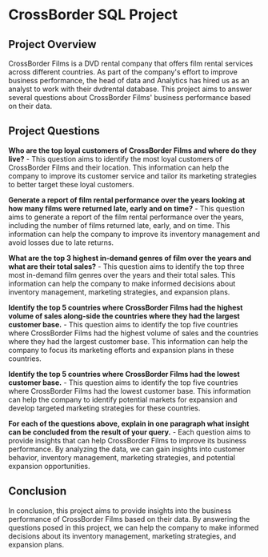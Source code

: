 # CrossBorder SQL Project
## Project Overview
CrossBorder Films is a DVD rental company that offers film rental services across different countries. As part of the company's effort to improve business performance, the head of data and Analytics has hired us as an analyst to work with their dvdrental database. This project aims to answer several questions about CrossBorder Films' business performance based on their data.

## Project Questions
**Who are the top loyal customers of CrossBorder Films and where do they live?** - This question aims to identify the most loyal customers of CrossBorder Films and their location. This information can help the company to improve its customer service and tailor its marketing strategies to better target these loyal customers.

**Generate a report of film rental performance over the years looking at how many films were returned late, early and on time?** - This question aims to generate a report of the film rental performance over the years, including the number of films returned late, early, and on time. This information can help the company to improve its inventory management and avoid losses due to late returns.

**What are the top 3 highest in-demand genres of film over the years and what are their total sales?** - This question aims to identify the top three most in-demand film genres over the years and their total sales. This information can help the company to make informed decisions about inventory management, marketing strategies, and expansion plans.

**Identify the top 5 countries where CrossBorder Films had the highest volume of sales along-side the countries where they had the largest customer base.** - This question aims to identify the top five countries where CrossBorder Films had the highest volume of sales and the countries where they had the largest customer base. This information can help the company to focus its marketing efforts and expansion plans in these countries.

**Identify the top 5 countries where CrossBorder Films had the lowest customer base.** - This question aims to identify the top five countries where CrossBorder Films had the lowest customer base. This information can help the company to identify potential markets for expansion and develop targeted marketing strategies for these countries.

**For each of the questions above, explain in one paragraph what insight can be concluded from the result of your query.** - Each question aims to provide insights that can help CrossBorder Films to improve its business performance. By analyzing the data, we can gain insights into customer behavior, inventory management, marketing strategies, and potential expansion opportunities.

## Conclusion
In conclusion, this project aims to provide insights into the business performance of CrossBorder Films based on their data. By answering the questions posed in this project, we can help the company to make informed decisions about its inventory management, marketing strategies, and expansion plans.